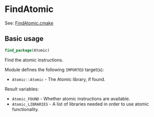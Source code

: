 # FindAtomic

See: [FindAtomic.cmake](https://github.com/petk/php-build-system/blob/master/cmake/cmake/modules/FindAtomic.cmake)

## Basic usage

```cmake
find_package(Atomic)
```

Find the atomic instructions.

Module defines the following `IMPORTED` target(s):

* `Atomic::Atomic` - The Atomic library, if found.

Result variables:

* `Atomic_FOUND` - Whether atomic instructions are available.
* `Atomic_LIBRARIES` - A list of libraries needed in order to use atomic
  functionality.
